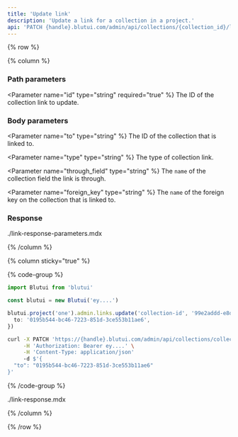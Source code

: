 ```yaml
---
title: 'Update link'
description: 'Update a link for a collection in a project.'
api: 'PATCH {handle}.blutui.com/admin/api/collections/{collection_id}/links/{id}'
---
```


{% row %}

{% column %}
### Path parameters

<Parameter name="id" type="string" required="true" %}
The ID of the collection link to update.
</Parameter>

### Body parameters

<Parameter name="to" type="string" %}
The ID of the collection that is linked to.
</Parameter>

<Parameter name="type" type="string" %}
The type of collection link.
</Parameter>

<Parameter name="through_field" type="string" %}
The `name` of the collection field the link is through.
</Parameter>

<Parameter name="foreign_key" type="string" %}
The `name` of the foreign key on the collection that is linked to.
</Parameter>

### Response

<include>./link-response-parameters.mdx</include>

{% /column %}

{% column sticky="true" %}

{% code-group %}

```ts {% process=false filename="Node.js" %}
import Blutui from 'blutui'

const blutui = new Blutui('ey....')

blutui.project('one').admin.links.update('collection-id', '99e2addd-e8d2-45c3-8184-fbcae8a6cf29', {
  to: '0195b544-bc46-7223-851d-3ce553b11ae6',
})
```

```bash {% process=false filename="cURL" %}
curl -X PATCH 'https://{handle}.blutui.com/admin/api/collections/collection-id/links/99e2addd-e8d2-45c3-8184-fbcae8a6cf29' \
     -H 'Authorization: Bearer ey....' \
     -H 'Content-Type: application/json'
     -d $'{
  "to": "0195b544-bc46-7223-851d-3ce553b11ae6"
}'
```

{% /code-group %}

<include>./link-response.mdx</include>

{% /column %}

{% /row %}
